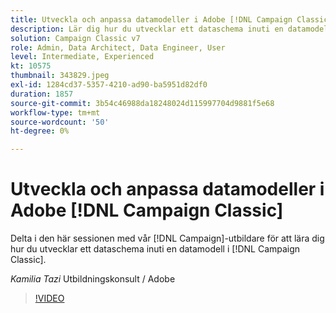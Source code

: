 ```yaml
---
title: Utveckla och anpassa datamodeller i Adobe [!DNL Campaign Classic]
description: Lär dig hur du utvecklar ett dataschema inuti en datamodell inom  [!DNL Campaign Classic]
solution: Campaign Classic v7
role: Admin, Data Architect, Data Engineer, User
level: Intermediate, Experienced
kt: 10575
thumbnail: 343829.jpeg
exl-id: 1284cd37-5357-4210-ad90-ba5951d82df0
duration: 1857
source-git-commit: 3b54c46988da18248024d115997704d9881f5e68
workflow-type: tm+mt
source-wordcount: '50'
ht-degree: 0%

---
```


# Utveckla och anpassa datamodeller i Adobe [!DNL Campaign Classic]

Delta i den här sessionen med vår [!DNL Campaign]-utbildare för att lära dig hur du utvecklar ett dataschema inuti en datamodell i [!DNL Campaign Classic].

*Kamilia Tazi* Utbildningskonsult / Adobe

>[!VIDEO](https://video.tv.adobe.com/v/343829/?quality=12&learn=on)
